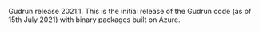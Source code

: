 Gudrun release 2021.1. This is the initial release of the Gudrun code (as of 15th July 2021) with binary packages built on Azure.

